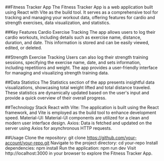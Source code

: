 ##Fitness Tracker App
The Fitness Tracker App is a web application built using React with Vite as the build tool. It serves as a comprehensive tool for tracking and managing your workout data, offering features for cardio and strength exercises, data visualization, and statistics.

##Key Features
Cardio Exercise Tracking
The app allows users to log their cardio workouts, including details such as exercise name, distance, duration, and date. This information is stored and can be easily viewed, edited, or deleted.

##Strength Exercise Tracking
Users can also log their strength training sessions, specifying the exercise name, date, and sets information, including repetitions and weight. The app provides a user-friendly interface for managing and visualizing strength training data.

##Data Statistics
The Statistics section of the app presents insightful data visualizations, showcasing total weight lifted and total distance traveled. These statistics are dynamically updated based on the user's input and provide a quick overview of their overall progress.

##Technology Stack
React with Vite: The application is built using the React framework, and Vite is employed as the build tool to enhance development speed.
Material-UI: Material-UI components are utilized for a clean and modern user interface design.
Axios: Data is fetched and updated on the server using Axios for asynchronous HTTP requests.

##Usage
Clone the repository: git clone https://github.com/your-account/your-repo.git
Navigate to the project directory: cd your-repo
Install dependencies: npm install
Run the application: npm run dev
Visit http://localhost:3000 in your browser to explore the Fitness Tracker App.
